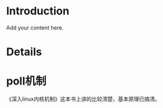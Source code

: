 # Introduction #

Add your content here.


# Details #

# poll机制 #

《深入linux内核机制》这本书上讲的比较清楚，基本原理已搞清。